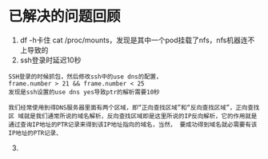 # 已解决的问题回顾
1. df -h卡住 cat /proc/mounts，发现是其中一个pod挂载了nfs，nfs机器连不上导致的
2. ssh登录时延迟10秒
```
SSH登录的时候抓包，然后修改ssh中的use dns的配置，
frame.number > 21 && frame.number < 25
发现是ssh设置的use dns yes导致ptr的解析需要10秒

我们经常使用到得DNS服务器里面有两个区域，即“正向查找区域”和“反向查找区域”，正向查找区 域就是我们通常所说的域名解析，反向查找区域即是这里所说的IP反向解析，它的作用就是通过查询IP地址的PTR记录来得到该IP地址指向的域名，当然， 要成功得到域名就必需要有该IP地址的PTR记录、
```
3. 